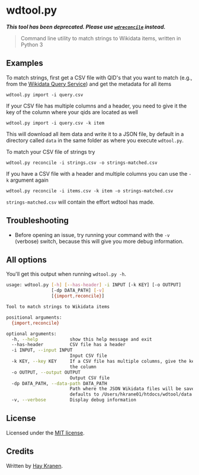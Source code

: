# wdtool.py
***This tool has been deprecated. Please use [`wdreconcile`](https://github.com/hay/wdreconcile) instead.***

> Command line utility to match strings to Wikidata items, written in Python 3

## Examples
To match strings, first get a CSV file with QID's that you want to match (e.g., from the [Wikidata Query Service](https://query.wikidata.org/)) and get the metadata for all items

    wdtool.py import -i query.csv

If your CSV file has multiple columns and a header, you need to give it the key of the column where your qids are located as well

    wdtool.py import -i query.csv -k item

This will download all item data and write it to a JSON file, by default in a directory called `data` in the same folder as where you execute `wdtool.py`.

To match your CSV file of strings try

    wdtool.py reconcile -i strings.csv -o strings-matched.csv

If you have a CSV file with a header and multiple columns you can use the `-k` argument again

    wdtool.py reconcile -i items.csv -k item -o strings-matched.csv

`strings-matched.csv` will contain the effort wdtool has made.

## Troubleshooting
* Before opening an issue, try running your command with the `-v` (verbose) switch, because this will give you more debug information.

## All options
You'll get this output when running `wdtool.py -h`.

```bash
usage: wdtool.py [-h] [--has-header] -i INPUT [-k KEY] [-o OUTPUT]
                 [-dp DATA_PATH] [-v]
                 [{import,reconcile}]

Tool to match strings to Wikidata items

positional arguments:
  {import,reconcile}

optional arguments:
  -h, --help            show this help message and exit
  --has-header          CSV file has a header
  -i INPUT, --input INPUT
                        Input CSV file
  -k KEY, --key KEY     If a CSV file has multiple columns, give the key of
                        the column
  -o OUTPUT, --output OUTPUT
                        Output CSV file
  -dp DATA_PATH, --data-path DATA_PATH
                        Path where the JSON Wikidata files will be saved,
                        defaults to /Users/hkrane01/htdocs/wdtool/data
  -v, --verbose         Display debug information
```

## License
Licensed under the [MIT license](https://opensource.org/licenses/MIT).

## Credits
Written by [Hay Kranen](https://www.haykranen.nl).